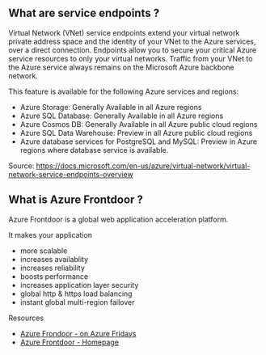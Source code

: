 ## What are service endpoints ? 

Virtual Network (VNet) service endpoints extend your virtual network private address space and the identity of your VNet to the Azure services, over a direct connection. Endpoints allow you to secure your critical Azure service resources to only your virtual networks. Traffic from your VNet to the Azure service always remains on the Microsoft Azure backbone network.

This feature is available for the following Azure services and regions:

- Azure Storage: Generally Available in all Azure regions
- Azure SQL Database: Generally Available in all Azure regions
- Azure Cosmos DB: Generally Available in all Azure public cloud regions
- Azure SQL Data Warehouse: Preview in all Azure public cloud regions
- Azure database services for PostgreSQL and MySQL: Preview in Azure regions where database service is available.

Source: https://docs.microsoft.com/en-us/azure/virtual-network/virtual-network-service-endpoints-overview

## What is Azure Frontdoor ?

Azure Frontdoor is a global web application acceleration platform.

It makes your application
- more scalable
- increases availablity
- increases reliability
- boosts performance
- increases application layer security
- global http & https load balancing
- instant global multi-region failover

Resources
- [Azure Frondoor - on Azure Fridays](https://www.youtube.com/watch?v=3Di9H1V0zuc)
- [Azure Frontdoor - Homepage](https://azure.microsoft.com/en-au/services/frontdoor/)



